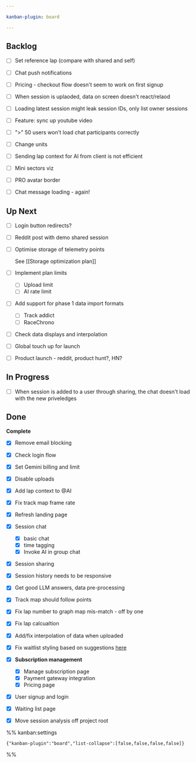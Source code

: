 ```yaml
---

kanban-plugin: board

---
```


## Backlog

- [ ] Set reference lap (compare with shared and self)
- [ ] Chat push notifications
- [ ] Pricing - checkout flow doesn't seem to work on first signup
- [ ] When session is uplaoded, data on screen doesn't react/relaod
- [ ] Loading latest session might leak session IDs, only list owner sessions
- [ ] Feature: sync up youtube video
- [ ] ">" 50 users won't load chat participants correctly
- [ ] Change units
- [ ] Sending lap context for AI from client is not efficient
- [ ] Mini sectors viz
- [ ] PRO avatar border
- [ ] Chat message loading - again!


## Up Next

- [ ] Login button redirects?
- [ ] Reddit post with demo shared session
- [ ] Optimise storage of telemetry points
	
	See [[Storage optimization plan]]
- [ ] Implement plan limits
	
	- [ ] Upload limit
	- [ ] AI rate limit
- [ ] Add support for phase 1 data import formats
	
	- [ ] Track addict
	- [ ] RaceChrono
- [ ] Check data displays and interpolation
- [ ] Global touch up for launch
- [ ] Product launch - reddit, product hunt?, HN?


## In Progress

- [ ] When session is added to a user through sharing, the chat doesn't load with the new priveledges


## Done

**Complete**
- [x] Remove email blocking
- [x] Check login flow
- [x] Set Gemini billing and limit
- [x] Disable uploads
- [x] Add lap context to @AI
- [x] Fix track map frame rate
- [x] Refresh landing page
- [x] Session chat
	
	* [x] basic chat
	- [x] time tagging
	- [x] Invoke AI in group chat
- [x] Session sharing
- [x] Session history needs to be responsive
- [x] Get good LLM answers, data pre-processing
- [x] Track map should follow points
- [x] Fix lap number to graph map mis-match - off by one
- [x] Fix lap calcualtion
- [x] Add/fix interpolation of data when uploaded
- [x] Fix waitlist styling based on suggestions [here](https://discord.com/channels/712415168348553349/714382956957007922/1354706690121007114)
- [x] **Subscription management**
	- [x] Manage subscription page
	- [x] Payment gateway integration
	- [x] Pricing page
- [x] User signup and login
- [x] Waiting list page
- [x] Move session analysis off project root




%% kanban:settings
```
{"kanban-plugin":"board","list-collapse":[false,false,false,false]}
```
%%